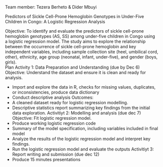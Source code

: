 Team member: Tezera Berheto & Dider Mbuyi
 
Predictors of Sickle Cell-Prone Hemoglobin Genotypes in Under-Five Children in Congo: A Logistic Regression Analysis

Objective: To identify and evaluate the predictors of sickle cell-prone hemoglobin genotypes (AS, SS) among under-five children in Congo using a logistic regression model. The study aims to explore the relationship between the occurrence of sickle cell-prone hemoglobin and key independent variables, including sample collection site (heel, umbilical cord, other), ethnicity, age group (neonatal, infant, under-five), and gender (boys, girls).  
Plan 
Activity 1: Data Preparation and Understanding (due by Dec 6)
Objective: Understand the dataset and ensure it is clean and ready for analysis.
-	Import and explore the data in R, checks for missing values, duplicates, or inconsistencies, produce data dictionary
-	Conduct descriptive analysis
Outcomes: 
-	A cleaned dataset ready for logistic regression modelling.
-	Descriptive statistics report summarizing key findings from the initial data exploration.
Activitiyt 2: Modelling and analysis (due dec 7)
Objective: Fit logistic regression model.
-	Produce working logistic regression code
-	Summary of the model specification, including variables included in final model
-	Analyze the results of the logistic regression model and interpret key findings.
-	Run the logistic regression model and evaluate the outputs
Activitiyt 3: Report writing and submission (due dec 12)
-	Produce 15 minutes presentations
